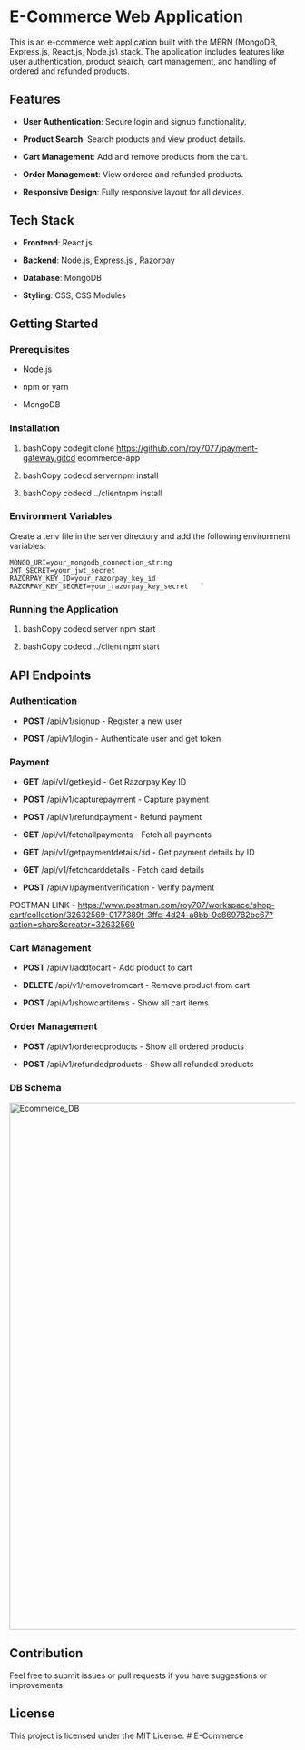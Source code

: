 E-Commerce Web Application
==========================

This is an e-commerce web application built with the MERN (MongoDB, Express.js, React.js, Node.js) stack. The application includes features like user authentication, product search, cart management, and handling of ordered and refunded products.

Features
--------

*   **User Authentication**: Secure login and signup functionality.
    
*   **Product Search**: Search products and view product details.
    
*   **Cart Management**: Add and remove products from the cart.
    
*   **Order Management**: View ordered and refunded products.
    
*   **Responsive Design**: Fully responsive layout for all devices.
    

Tech Stack
----------

*   **Frontend**: React.js
    
*   **Backend**: Node.js, Express.js , Razorpay
    
*   **Database**: MongoDB
    
*   **Styling**: CSS, CSS Modules
    

Getting Started
---------------

### Prerequisites

*   Node.js
    
*   npm or yarn
    
*   MongoDB
    

### Installation

1.  bashCopy codegit clone https://github.com/roy7077/payment-gateway.gitcd ecommerce-app
    
2.  bashCopy codecd servernpm install
    
3.  bashCopy codecd ../clientnpm install
    

### Environment Variables

Create a .env file in the server directory and add the following environment variables:

```
MONGO_URI=your_mongodb_connection_string  
JWT_SECRET=your_jwt_secret  
RAZORPAY_KEY_ID=your_razorpay_key_id  
RAZORPAY_KEY_SECRET=your_razorpay_key_secret   `
```
### Running the Application

1.  bashCopy codecd server npm start
    
2.  bashCopy codecd ../client npm start
    
API Endpoints
-------------

### Authentication

*   **POST** /api/v1/signup - Register a new user
    
*   **POST** /api/v1/login - Authenticate user and get token
    

### Payment

*   **GET** /api/v1/getkeyid - Get Razorpay Key ID
    
*   **POST** /api/v1/capturepayment - Capture payment
    
*   **POST** /api/v1/refundpayment - Refund payment
    
*   **GET** /api/v1/fetchallpayments - Fetch all payments
    
*   **GET** /api/v1/getpaymentdetails/:id - Get payment details by ID
    
*   **GET** /api/v1/fetchcarddetails - Fetch card details
    
*   **POST** /api/v1/paymentverification - Verify payment

POSTMAN LINK - https://www.postman.com/roy707/workspace/shop-cart/collection/32632569-0177389f-3ffc-4d24-a8bb-9c869782bc67?action=share&creator=32632569

### Cart Management

*   **POST** /api/v1/addtocart - Add product to cart
    
*   **DELETE** /api/v1/removefromcart - Remove product from cart
    
*   **POST** /api/v1/showcartitems - Show all cart items
    

### Order Management

*   **POST** /api/v1/orderedproducts - Show all ordered products
    
*   **POST** /api/v1/refundedproducts - Show all refunded products

### DB Schema
<img width="928" alt="Ecommerce_DB" src="https://github.com/user-attachments/assets/c8e92ab8-3088-4f8a-902e-35a5d62f8fa7">

Contribution
------------

Feel free to submit issues or pull requests if you have suggestions or improvements.

License
-------

This project is licensed under the MIT License.
#   E - C o m m e r c e  
 